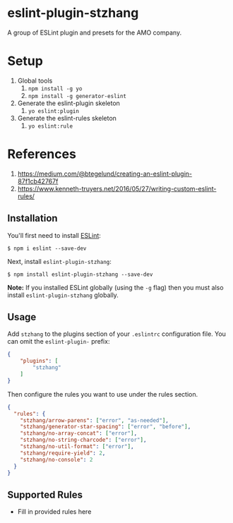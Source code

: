# eslint-plugin-stzhang
A group of ESLint plugin and presets for the AMO company.
# Setup
1. Global tools
    1. `npm install -g yo`
    1. `npm install -g generator-eslint`
1. Generate the eslint-plugin skeleton
    1. `yo eslint:plugin`
1. Generate the eslint-rules skeleton
    1. `yo eslint:rule`
# References
1. https://medium.com/@btegelund/creating-an-eslint-plugin-87f1cb42767f
1. https://www.kenneth-truyers.net/2016/05/27/writing-custom-eslint-rules/

## Installation

You'll first need to install [ESLint](http://eslint.org):

```
$ npm i eslint --save-dev
```

Next, install `eslint-plugin-stzhang`:

```
$ npm install eslint-plugin-stzhang --save-dev
```

**Note:** If you installed ESLint globally (using the `-g` flag) then you must also install `eslint-plugin-stzhang` globally.

## Usage

Add `stzhang` to the plugins section of your `.eslintrc` configuration file. You can omit the `eslint-plugin-` prefix:

```json
{
    "plugins": [
        "stzhang"
    ]
}
```


Then configure the rules you want to use under the rules section.

```json
{
  "rules": {
    "stzhang/arrow-parens": ["error", "as-needed"],
    "stzhang/generator-star-spacing": ["error", "before"],
    "stzhang/no-array-concat": ["error"],
    "stzhang/no-string-charcode": ["error"],
    "stzhang/no-util-format": ["error"],
    "stzhang/require-yield": 2,
    "stzhang/no-console": 2
  }
}
```

## Supported Rules

* Fill in provided rules here